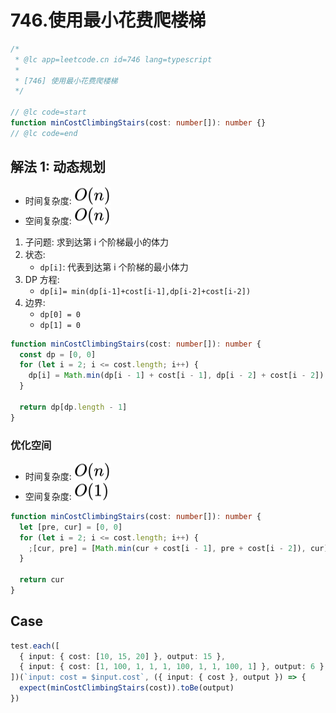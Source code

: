 # 746.使用最小花费爬楼梯

```ts
/*
 * @lc app=leetcode.cn id=746 lang=typescript
 *
 * [746] 使用最小花费爬楼梯
 */

// @lc code=start
function minCostClimbingStairs(cost: number[]): number {}
// @lc code=end
```

## 解法 1: 动态规划

- 时间复杂度: <!-- $O(n)$ --> <img style="transform: translateY(0.1em); background: white;" src="./svg/o-n.svg" alt="O(n)">
- 空间复杂度: <!-- $O(n))$ --> <img style="transform: translateY(0.1em); background: white;" src="./svg/o-n.svg" alt="O(n)">

1. 子问题: 求到达第 i 个阶梯最小的体力
2. 状态:
   - `dp[i]`: 代表到达第 i 个阶梯的最小体力
3. DP 方程:
   - `dp[i]= min(dp[i-1]+cost[i-1],dp[i-2]+cost[i-2])`
4. 边界:
   - `dp[0] = 0`
   - `dp[1] = 0`

```ts
function minCostClimbingStairs(cost: number[]): number {
  const dp = [0, 0]
  for (let i = 2; i <= cost.length; i++) {
    dp[i] = Math.min(dp[i - 1] + cost[i - 1], dp[i - 2] + cost[i - 2])
  }

  return dp[dp.length - 1]
}
```

### 优化空间

- 时间复杂度: <!-- $O(n)$ --> <img style="transform: translateY(0.1em); background: white;" src="./svg/o-n.svg" alt="O(n)">
- 空间复杂度: <!-- $O(1))$ --> <img style="transform: translateY(0.1em); background: white;" src="./svg/o-1.svg" alt="O(1)">

```ts
function minCostClimbingStairs(cost: number[]): number {
  let [pre, cur] = [0, 0]
  for (let i = 2; i <= cost.length; i++) {
    ;[cur, pre] = [Math.min(cur + cost[i - 1], pre + cost[i - 2]), cur]
  }

  return cur
}
```

## Case

```ts
test.each([
  { input: { cost: [10, 15, 20] }, output: 15 },
  { input: { cost: [1, 100, 1, 1, 1, 100, 1, 1, 100, 1] }, output: 6 },
])(`input: cost = $input.cost`, ({ input: { cost }, output }) => {
  expect(minCostClimbingStairs(cost)).toBe(output)
})
```
